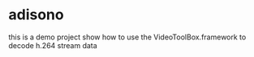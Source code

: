 # adisono
this is a demo project show how to use the VideoToolBox.framework to decode h.264 stream data
